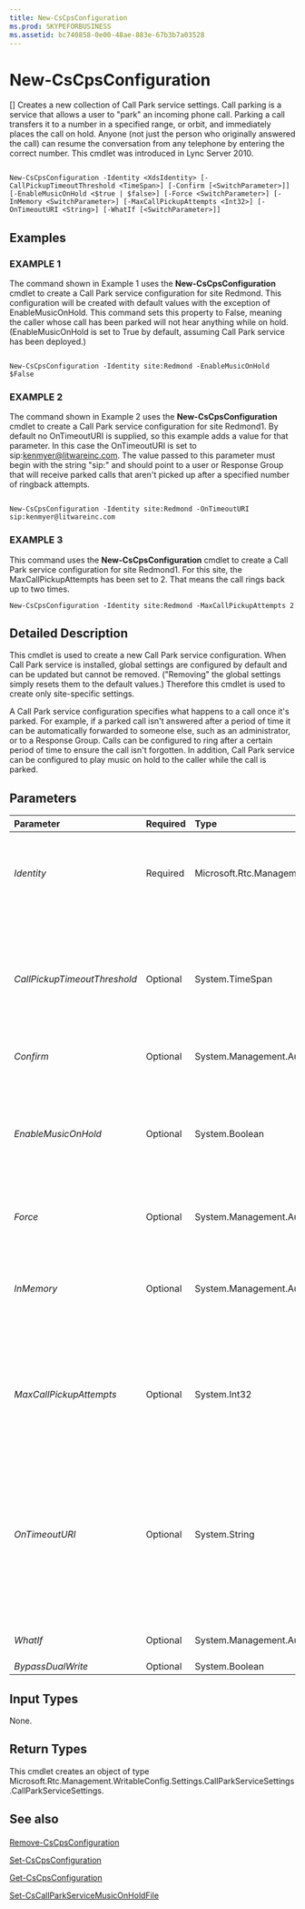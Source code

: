 ```yaml
---
title: New-CsCpsConfiguration
ms.prod: SKYPEFORBUSINESS
ms.assetid: bc740858-0e00-48ae-883e-67b3b7a03528
---
```



# New-CsCpsConfiguration
[]
Creates a new collection of Call Park service settings. Call parking is a service that allows a user to "park" an incoming phone call. Parking a call transfers it to a number in a specified range, or orbit, and immediately places the call on hold. Anyone (not just the person who originally answered the call) can resume the conversation from any telephone by entering the correct number. This cmdlet was introduced in Lync Server 2010.
  
    
    


```

New-CsCpsConfiguration -Identity <XdsIdentity> [-CallPickupTimeoutThreshold <TimeSpan>] [-Confirm [<SwitchParameter>]] [-EnableMusicOnHold <$true | $false>] [-Force <SwitchParameter>] [-InMemory <SwitchParameter>] [-MaxCallPickupAttempts <Int32>] [-OnTimeoutURI <String>] [-WhatIf [<SwitchParameter>]]

```


## Examples


  
    
    

### EXAMPLE 1

The command shown in Example 1 uses the **New-CsCpsConfiguration** cmdlet to create a Call Park service configuration for site Redmond. This configuration will be created with default values with the exception of EnableMusicOnHold. This command sets this property to False, meaning the caller whose call has been parked will not hear anything while on hold. (EnableMusicOnHold is set to True by default, assuming Call Park service has been deployed.)
  
    
    

```

New-CsCpsConfiguration -Identity site:Redmond -EnableMusicOnHold $False

```


### EXAMPLE 2

The command shown in Example 2 uses the **New-CsCpsConfiguration** cmdlet to create a Call Park service configuration for site Redmond1. By default no OnTimeoutURI is supplied, so this example adds a value for that parameter. In this case the OnTimeoutURI is set to sip:kenmyer@litwareinc.com. The value passed to this parameter must begin with the string "sip:" and should point to a user or Response Group that will receive parked calls that aren't picked up after a specified number of ringback attempts.
  
    
    

```

New-CsCpsConfiguration -Identity site:Redmond -OnTimeoutURI sip:kenmyer@litwareinc.com
```


### EXAMPLE 3

This command uses the **New-CsCpsConfiguration** cmdlet to create a Call Park service configuration for site Redmond1. For this site, the MaxCallPickupAttempts has been set to 2. That means the call rings back up to two times.
  
    
    

```
New-CsCpsConfiguration -Identity site:Redmond -MaxCallPickupAttempts 2

```


## Detailed Description

This cmdlet is used to create a new Call Park service configuration. When Call Park service is installed, global settings are configured by default and can be updated but cannot be removed. ("Removing" the global settings simply resets them to the default values.) Therefore this cmdlet is used to create only site-specific settings.
  
    
    
A Call Park service configuration specifies what happens to a call once it's parked. For example, if a parked call isn't answered after a period of time it can be automatically forwarded to someone else, such as an administrator, or to a Response Group. Calls can be configured to ring after a certain period of time to ensure the call isn't forgotten. In addition, Call Park service can be configured to play music on hold to the caller while the call is parked.
  
    
    

## Parameters



|**Parameter**|**Required**|**Type**|**Description**|
|:-----|:-----|:-----|:-----|
| _Identity_ <br/> |Required  <br/> |Microsoft.Rtc.Management.Xds.XdsIdentity  <br/> |The site to which the settings are applied. This must be entered in the format site:<sitename>, such as site:Redmond. A configuration will always exist at the global scope and can't be removed, so a global configuration can't be re-created with this cmdlet.  <br/> |
| _CallPickupTimeoutThreshold_ <br/> |Optional  <br/> |System.TimeSpan  <br/> |The amount of time that will elapse after a call has been parked before it will ring back to the phone on which the call was answered.  <br/> This must be entered in the format hh:mm:ss (hh = hours, mm = minutes, ss = seconds)  <br/> Default: 00:01:30 (90 seconds); Minimum Value: 10 seconds (00:00:10); Maximum Value: 10 minutes (00:10:00)  <br/> |
| _Confirm_ <br/> |Optional  <br/> |System.Management.Automation.SwitchParameter  <br/> |Prompts you for confirmation before executing the command.  <br/> |
| _EnableMusicOnHold_ <br/> |Optional  <br/> |System.Boolean  <br/> |Determines whether music plays for the caller while a call is parked.  <br/> Skype for Business Server 2015 ships with a default Music on Hold file. You can change this file (thereby changing the music the caller hears while parked) with the **Set-CsCallParkServiceMusicOnHoldFile** cmdlet. <br/> Default: True  <br/> |
| _Force_ <br/> |Optional  <br/> |System.Management.Automation.SwitchParameter  <br/> |Suppresses any confirmation prompts that would otherwise be displayed before making changes.  <br/> |
| _InMemory_ <br/> |Optional  <br/> |System.Management.Automation.SwitchParameter  <br/> |Creates an object reference without actually committing the object as a permanent change. If you assign the output of this cmdlet called with this parameter to a variable, you can make changes to the properties of the object reference and then commit those changes by calling this cmdlet's matching **Set-<cmdlet>**. <br/> |
| _MaxCallPickupAttempts_ <br/> |Optional  <br/> |System.Int32  <br/> |The number of times a parked call will ring back to the answering phone before giving up and forwarding the call to the fallback Uniform Resource Identifier (URI). The fallback URI is set with the OnTimeoutURI parameter.  <br/> Default: 1; Minimum Value: 1; Maximum Value: 10  <br/> |
| _OnTimeoutURI_ <br/> |Optional  <br/> |System.String  <br/> |The SIP address of the user or Response Group to which unanswered parked calls will be routed. The parked call will be routed after the number of ringbacks defined with the MaxCallPickupAttempts parameter. If that parameter is set to Null, the OnTimeoutURI will be ignored and the parked call will be disconnected after unsuccessful ringback attempts.  <br/> Values must be SIP URIs, beginning with the string sip:. For example, sip:rgs1@litwareinc.com.  <br/> |
| _WhatIf_ <br/> |Optional  <br/> |System.Management.Automation.SwitchParameter  <br/> |Describes what would happen if you executed the command without actually executing the command.  <br/> |
| _BypassDualWrite_ <br/> |Optional  <br/> |System.Boolean  <br/> |PARAMVALUE: $true | $false  <br/> |
   

## Input Types

None.
  
    
    

## Return Types

This cmdlet creates an object of type Microsoft.Rtc.Management.WritableConfig.Settings.CallParkServiceSettings.CallParkServiceSettings.
  
    
    

## See also


#### 


  
    
    
 [Remove-CsCpsConfiguration](remove-cscpsconfiguration.md)
  
    
    
 [Set-CsCpsConfiguration](set-cscpsconfiguration.md)
  
    
    
 [Get-CsCpsConfiguration](get-cscpsconfiguration.md)
  
    
    
 [Set-CsCallParkServiceMusicOnHoldFile](set-cscallparkservicemusiconholdfile.md)
